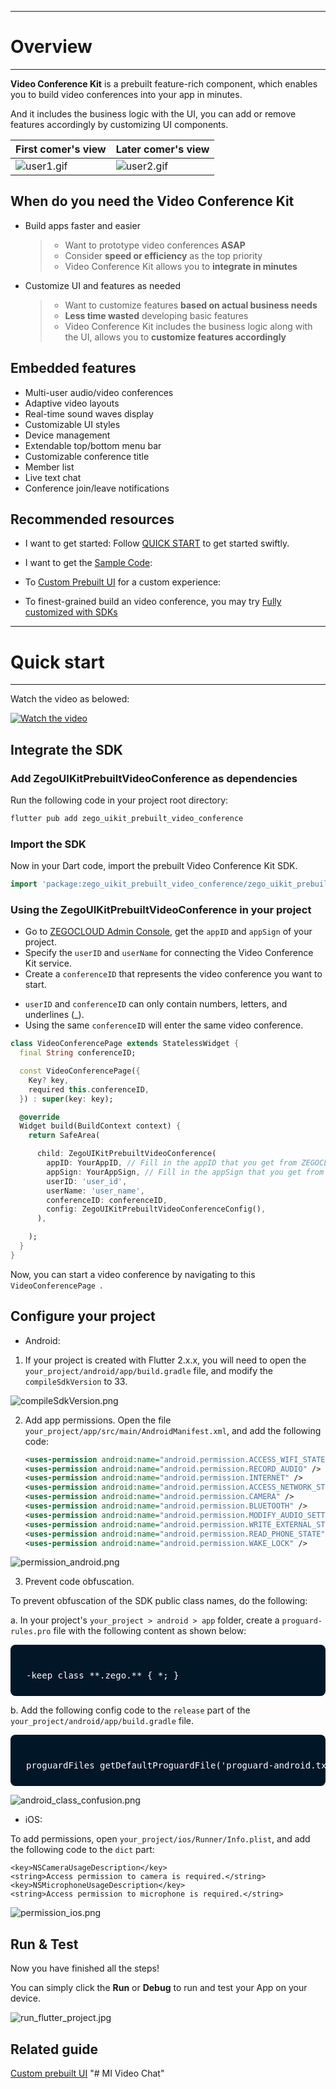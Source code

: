 - - -
# Overview
- - -


**Video Conference Kit** is a prebuilt feature-rich component, which enables you to build video conferences into your app in minutes. 

And it includes the business logic with the UI, you can add or remove features accordingly by customizing UI components.

|First comer's view| Later comer's view|
|---|---|
|![user1.gif](./../images/user1.gif)|![user2.gif](./../images/user2.gif)|



## When do you need the Video Conference Kit

- Build apps faster and easier
  > - Want to prototype video conferences **ASAP**
  > - Consider **speed or efficiency** as the top priority
  > - Video Conference Kit allows you to **integrate in minutes**

- Customize UI and features as needed
  > - Want to customize features **based on actual business needs**
  > - **Less time wasted** developing basic features
  > - Video Conference Kit includes the business logic along with the UI, allows you to **customize features accordingly**



## Embedded features

- Multi-user audio/video conferences
- Adaptive video layouts
- Real-time sound waves display
- Customizable UI styles
- Device management
- Extendable top/bottom menu bar
- Customizable conference title
- Member list
- Live text chat
- Conference join/leave notifications


## Recommended resources


* I want to get started:
  Follow [QUICK START](https://docs.zegocloud.com/article/14894) to get started swiftly. 
  
* I want to get the [Sample Code](https://github.com/ZEGOCLOUD/zego_uikit_prebuilt_video_conference_example_flutter):

* To [Custom Prebuilt UI](https://docs.zegocloud.com/article/14898) for a custom experience: 

* To finest-grained build an video conference, you may try [Fully customized with SDKs](https://docs.zegocloud.com/article/5560)

- - -
# Quick start
- - -

Watch the video as belowed:

[![Watch the video](https://storage.zego.im/sdk-doc/Pics/ZegoUIKit/videos/How_to_build_Video_Conference_using_Flutter.png)](https://www.youtube.com/watch?v=yI4TjD9WMGI)

## Integrate the SDK

### Add ZegoUIKitPrebuiltVideoConference as dependencies

Run the following code in your project root directory: 

```dart
flutter pub add zego_uikit_prebuilt_video_conference
```

### Import the SDK

Now in your Dart code, import the prebuilt Video Conference Kit SDK.

```dart
import 'package:zego_uikit_prebuilt_video_conference/zego_uikit_prebuilt_video_conference';
```

### Using the ZegoUIKitPrebuiltVideoConference in your project

- Go to [ZEGOCLOUD Admin Console](https://console.zegocloud.com/), get the `appID` and `appSign` of your project.
- Specify the `userID` and `userName` for connecting the Video Conference Kit service. 
- Create a `conferenceID` that represents the video conference you want to start. 

<div class="mk-hint">

- `userID` and `conferenceID` can only contain numbers, letters, and underlines (_). 
- Using the same `conferenceID` will enter the same video conference.

</div>


```dart
class VideoConferencePage extends StatelessWidget {
  final String conferenceID;

  const VideoConferencePage({
    Key? key,
    required this.conferenceID,
  }) : super(key: key);

  @override
  Widget build(BuildContext context) {
    return SafeArea(

      child: ZegoUIKitPrebuiltVideoConference(
        appID: YourAppID, // Fill in the appID that you get from ZEGOCLOUD Admin Console.
        appSign: YourAppSign, // Fill in the appSign that you get from ZEGOCLOUD Admin Console.
        userID: 'user_id',
        userName: 'user_name',
        conferenceID: conferenceID,
        config: ZegoUIKitPrebuiltVideoConferenceConfig(),
      ),

    );
  }
}
```

Now, you can start a video conference by navigating to this `VideoConferencePage `.


## Configure your project


- Android:
1. If your project is created with Flutter 2.x.x, you will need to open the `your_project/android/app/build.gradle` file, and modify the `compileSdkVersion` to 33.


![compileSdkVersion.png](https://storage.zego.im/sdk-doc/Pics/ZegoUIKit/Flutter/compileSdkVersion.png)

2. Add app permissions.
Open the file `your_project/app/src/main/AndroidManifest.xml`, and add the following code:
   ```xml
   <uses-permission android:name="android.permission.ACCESS_WIFI_STATE" />
   <uses-permission android:name="android.permission.RECORD_AUDIO" />
   <uses-permission android:name="android.permission.INTERNET" />
   <uses-permission android:name="android.permission.ACCESS_NETWORK_STATE" />
   <uses-permission android:name="android.permission.CAMERA" />
   <uses-permission android:name="android.permission.BLUETOOTH" />
   <uses-permission android:name="android.permission.MODIFY_AUDIO_SETTINGS" />
   <uses-permission android:name="android.permission.WRITE_EXTERNAL_STORAGE" />
   <uses-permission android:name="android.permission.READ_PHONE_STATE" />
   <uses-permission android:name="android.permission.WAKE_LOCK" />
   ```
![permission_android.png](https://storage.zego.im/sdk-doc/Pics/ZegoUIKit/Flutter/permission_android.png)

3. Prevent code obfuscation.

To prevent obfuscation of the SDK public class names, do the following:

a. In your project's `your_project > android > app` folder, create a `proguard-rules.pro` file with the following content as shown below:

<pre style="background-color: #011627; border-radius: 8px; padding: 25px; color: white"><div>
-keep class **.zego.** { *; }
</div></pre>

b. Add the following config code to the `release` part of the `your_project/android/app/build.gradle` file.

<pre style="background-color: #011627; border-radius: 8px; padding: 25px; color: white"><div>
proguardFiles getDefaultProguardFile('proguard-android.txt'), 'proguard-rules.pro'
</div></pre>

![android_class_confusion.png](https://storage.zego.im/sdk-doc/Pics/ZegoUIKit/Flutter/android_class_confusion.png)

- iOS: 

To add permissions, open `your_project/ios/Runner/Info.plist`, and add the following code to the `dict` part:

```plist
<key>NSCameraUsageDescription</key>
<string>Access permission to camera is required.</string>
<key>NSMicrophoneUsageDescription</key>
<string>Access permission to microphone is required.</string>
```
![permission_ios.png](https://storage.zego.im/sdk-doc/Pics/ZegoUIKit/Flutter/permission_ios.png)




## Run & Test

Now you have finished all the steps!

You can simply click the **Run** or **Debug** to run and test your App on your device.

![run_flutter_project.jpg](https://storage.zego.im/sdk-doc/Pics/ZegoUIKit/Flutter/run_flutter_project.jpg)

## Related guide

[Custom prebuilt UI](https://docs.zegocloud.com/article/14898)
"# MI Video Chat" 
